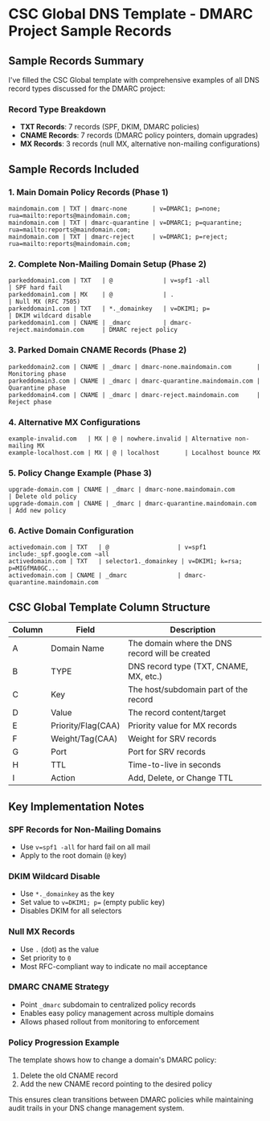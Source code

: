 # CSC Global DNS Template - DMARC Project Sample Records

## Sample Records Summary

I've filled the CSC Global template with comprehensive examples of all DNS record types discussed for the DMARC project:

### Record Type Breakdown
- **TXT Records**: 7 records (SPF, DKIM, DMARC policies)
- **CNAME Records**: 7 records (DMARC policy pointers, domain upgrades)
- **MX Records**: 3 records (null MX, alternative non-mailing configurations)

## Sample Records Included

### 1. Main Domain Policy Records (Phase 1)
```
maindomain.com | TXT | dmarc-none       | v=DMARC1; p=none; rua=mailto:reports@maindomain.com;
maindomain.com | TXT | dmarc-quarantine | v=DMARC1; p=quarantine; rua=mailto:reports@maindomain.com;
maindomain.com | TXT | dmarc-reject     | v=DMARC1; p=reject; rua=mailto:reports@maindomain.com;
```

### 2. Complete Non-Mailing Domain Setup (Phase 2)
```
parkeddomain1.com | TXT   | @              | v=spf1 -all                     | SPF hard fail
parkeddomain1.com | MX    | @              | .                               | Null MX (RFC 7505)
parkeddomain1.com | TXT   | *._domainkey   | v=DKIM1; p=                     | DKIM wildcard disable
parkeddomain1.com | CNAME | _dmarc         | dmarc-reject.maindomain.com     | DMARC reject policy
```

### 3. Parked Domain CNAME Records (Phase 2)
```
parkeddomain2.com | CNAME | _dmarc | dmarc-none.maindomain.com       | Monitoring phase
parkeddomain3.com | CNAME | _dmarc | dmarc-quarantine.maindomain.com | Quarantine phase
parkeddomain4.com | CNAME | _dmarc | dmarc-reject.maindomain.com     | Reject phase
```

### 4. Alternative MX Configurations
```
example-invalid.com   | MX | @ | nowhere.invalid | Alternative non-mailing MX
example-localhost.com | MX | @ | localhost       | Localhost bounce MX
```

### 5. Policy Change Example (Phase 3)
```
upgrade-domain.com | CNAME | _dmarc | dmarc-none.maindomain.com       | Delete old policy
upgrade-domain.com | CNAME | _dmarc | dmarc-quarantine.maindomain.com | Add new policy
```

### 6. Active Domain Configuration
```
activedomain.com | TXT   | @                   | v=spf1 include:_spf.google.com ~all
activedomain.com | TXT   | selector1._domainkey | v=DKIM1; k=rsa; p=MIGfMA0GC...
activedomain.com | CNAME | _dmarc              | dmarc-quarantine.maindomain.com
```

## CSC Global Template Column Structure

| Column | Field | Description |
|--------|-------|-------------|
| A | Domain Name | The domain where the DNS record will be created |
| B | TYPE | DNS record type (TXT, CNAME, MX, etc.) |
| C | Key | The host/subdomain part of the record |
| D | Value | The record content/target |
| E | Priority/Flag(CAA) | Priority value for MX records |
| F | Weight/Tag(CAA) | Weight for SRV records |
| G | Port | Port for SRV records |
| H | TTL | Time-to-live in seconds |
| I | Action | Add, Delete, or Change TTL |

## Key Implementation Notes

### SPF Records for Non-Mailing Domains
- Use `v=spf1 -all` for hard fail on all mail
- Apply to the root domain (`@` key)

### DKIM Wildcard Disable
- Use `*._domainkey` as the key
- Set value to `v=DKIM1; p=` (empty public key)
- Disables DKIM for all selectors

### Null MX Records
- Use `.` (dot) as the value
- Set priority to `0`
- Most RFC-compliant way to indicate no mail acceptance

### DMARC CNAME Strategy
- Point `_dmarc` subdomain to centralized policy records
- Enables easy policy management across multiple domains
- Allows phased rollout from monitoring to enforcement

### Policy Progression Example
The template shows how to change a domain's DMARC policy:
1. Delete the old CNAME record
2. Add the new CNAME record pointing to the desired policy

This ensures clean transitions between DMARC policies while maintaining audit trails in your DNS change management system.